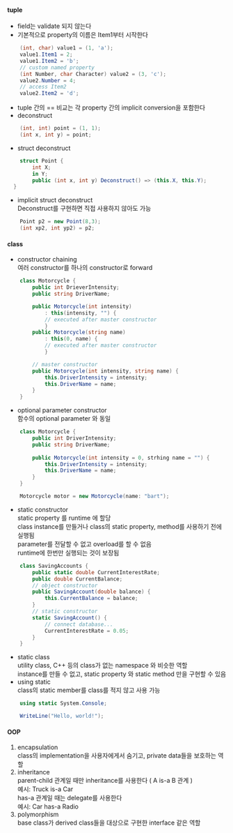 #### tuple
- field는 validate 되지 않는다
- 기본적으로 property의 이름은 Item1부터 시작한다   
```C#
	(int, char) value1 = (1, 'a'); 
	value1.Item1 = 2;
	value1.Item2 = 'b';
	// custom named property
	(int Number, char Character) value2 = (3, 'c');
	value2.Number = 4;
	// access Item2 
	value2.Item2 = 'd';	
```
- tuple 간의 == 비교는 각 property 간의 implicit conversion을 포함한다    
- deconstruct    
```C#
	(int, int) point = (1, 1);
	(int x, int y) = point;
```
-  struct deconstruct   
```C#
	struct Point {
		int X;
		in Y;
		public (int x, int y) Deconstruct() => (this.X, this.Y);
  }
```
- implicit struct deconstruct    
  Deconstruct를 구현하면 직접 사용하지 않아도 가능   
```C#
	Point p2 = new Point(8,3);
	(int xp2, int yp2) = p2;
```
#### class
- constructor chaining   
  여러 constructor를 하나의 constructor로 forward    
```C#
	class Motorcycle {
		public int DrieverIntensity;
		public string DriverName;

		public Motorcycle(int intensity)
			: this(intensity, "") {
			// executed after master constructor
			}
		public Motorcycle(string name)
			: this(0, name) {
			// executed after master constructor
			}

		// master constructor
		public Motorcycle(int intensity, string name) {
			this.DriverIntensity = intensity;
			this.DriverName = name;
		}
	}
```
- optional parameter constructor    
  함수의 optional parameter 와 동일   
```C#
	class Motorcycle {
		public int DriverIntensity;
		public string DriverName;
		
		public Motorcycle(int intensity = 0, strhing name = "") {
			this.DriverIntensity = intensity;
			this.DriverName = name;
		}
	}

	Motorcycle motor = new Motorcycle(name: "bart");
```

- static constructor   
  static property 를 runtime 에 할당    
  class instance를 만들거나 class의 static property, method를 사용하기 전에 실행됨   
  parameter를 전달할 수 없고 overload를 할 수 없음   
  runtime에 한번만 실행되는 것이 보장됨   
```C#
	class SavingAccounts {
		public static double CurrentInterestRate;
		public double CurrentBalance; 
		// object constructor
		public SavingAccount(double balance) {
			this.CurrentBalance = balance;
		}
		// static constructor
		static SavingAccount() {
			// connect database...
			CurrentInterestRate = 0.05;
		}
	}
```
- static class    
  utility class, C++ 등의 class가 없는 namespace 와 비슷한 역할    
  instance를 만들 수 없고, static property 와 static method 만을 구현할 수 있음    
- using static   
  class의 static member를 class를 적지 않고 사용 가능   
```C#
	using static System.Console;

	WriteLine("Hello, world!");
```
#### OOP
1. encapsulation   
	 class의 implementation을 사용자에게서 숨기고, private data들을 보호하는 역할   	
2. inheritance   
   parent-child 관계일 때만 inheritance를 사용한다 ( A is-a B 관계 )   
   예시: Truck is-a Car   
   has-a 관계일 때는 delegate를 사용한다   
   예시: Car has-a Radio   
3. polymorphism   
   base class가 derived class들을 대상으로 구현한 interface 같은 역할   
   